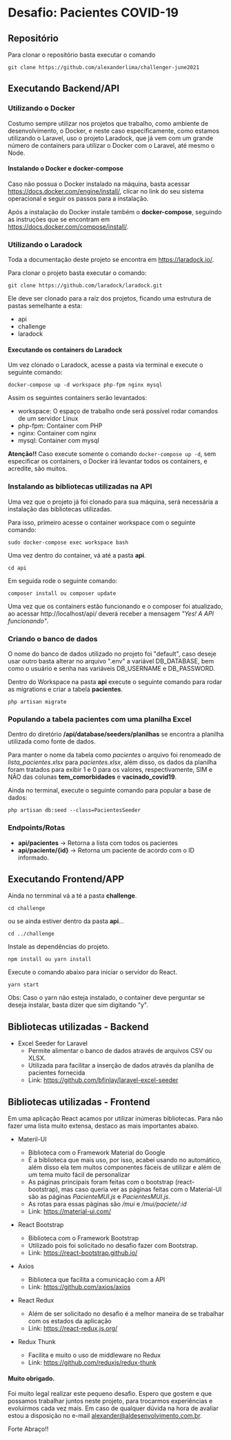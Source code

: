 # Desafio: Pacientes COVID-19

## Repositório
Para clonar o repositório basta executar o comando
```
git clone https://github.com/alexanderlima/challenger-june2021
```

## Executando Backend/API

### Utilizando o Docker
Costumo sempre utilizar nos projetos que trabalho, como ambiente de desenvolvimento, o Docker, e neste caso especificamente, como estamos utilizando o Laravel, uso o projeto Laradock, que já vem com um grande número de containers para utilizar o Docker com o Laravel, até mesmo o Node.

#### Instalando o Docker e docker-compose
Caso não possua o Docker instalado na máquina, basta acessar https://docs.docker.com/engine/install/, clicar no link do seu sistema operacional e seguir os passos para a instalação.

Após a instalação do Docker instale também o **docker-compose**, seguindo as instruções que se encontram em https://docs.docker.com/compose/install/.

### Utilizando o Laradock
Toda a documentação deste projeto se encontra em https://laradock.io/.

Para clonar o projeto basta executar o comando: 
```
git clone https://github.com/laradock/laradock.git
```
Ele deve ser clonado para a raíz dos projetos, ficando uma estrutura de pastas semelhante a esta:

- api
- challenge
- laradock

#### Executando os containers do Laradock
Um vez clonado o Laradock, acesse a pasta via terminal e execute o seguinte comando:
```
docker-compose up -d workspace php-fpm nginx mysql
```
Assim os seguintes containers serão levantados:
- workspace: O espaço de trabalho onde será possível rodar comandos de um servidor Linux
- php-fpm: Container com PHP
- nginx: Container com nginx
- mysql: Container com mysql

**Atenção!!**
Caso execute somente o comando ``` docker-compose up -d ```, sem especificar os containers, o Docker irá levantar todos os containers, e acredite, são muitos.

### Instalando as bibliotecas utilizadas na API
Uma vez que o projeto já foi clonado para sua máquina, será necessária a instalação das bibliotecas utilizadas.

Para isso, primeiro acesse o container workspace com o seguinte comando:
```
sudo docker-compose exec workspace bash
```
Uma vez dentro do container, vá até a pasta **api**.
```
cd api
```
Em seguida rode o seguinte comando:
```
composer install ou composer update
```

Uma vez que os containers estão funcionando e o composer foi atualizado, ao acessar http://localhost/api/ deverá receber a mensagem *"Yes! A API funcionando"*.

### Criando o banco de dados
O nome do banco de dados utilizado no projeto foi "default", caso deseje usar outro basta alterar no arquivo ".env" a variável DB_DATABASE, bem como o usuário e senha nas variáveis DB_USERNAME e DB_PASSWORD.

Dentro do Workspace na pasta **api** execute o seguinte comando para rodar as migrations e criar a tabela **pacientes**.
```
php artisan migrate
```
### Populando a tabela pacientes com uma planilha Excel
Dentro do diretório **/api/database/seeders/planilhas** se encontra a planilha utilizada como fonte de dados.

Para manter o nome da tabela como *pacientes* o arquivo foi renomeado de *lista_pacientes.xlsx* para *pacientes.xlsx*, além disso, os dados da planilha foram tratados para exibir 1 e 0 para os valores, respectivamente, SIM e NÃO das colunas **tem_comorbidades**  e **vacinado_covid19**.

Ainda no terminal, execute o seguinte comando para popular a base de dados:
```
php artisan db:seed --class=PacientesSeeder
```
### Endpoints/Rotas
- **api/pacientes** -> Retorna a lista com todos os pacientes
- **api/paciente/{id}** -> Retorna um paciente de acordo com o ID informado.

## Executando Frontend/APP
Ainda no ternminal vá a té a pasta **challenge**.
```
cd challenge
```
ou se ainda estiver dentro da pasta **api**...
```
cd ../challenge
```
Instale as dependências do projeto.
```
npm install ou yarn install
```

Execute o comando abaixo para iniciar o servidor do React.
```
yarn start
```
Obs: Caso o yarn não esteja instalado, o container deve perguntar se deseja instalar, basta dizer que sim digitando "y".

## Bibliotecas utilizadas - Backend
- Excel Seeder for Laravel
  - Permite alimentar o banco de dados através de arquivos CSV ou XLSX.
  - Utilizada para facilitar a inserção de dados através da planilha de pacientes fornecida
  - Link: https://github.com/bfinlay/laravel-excel-seeder

## Bibliotecas utilizadas - Frontend
Em uma aplicação React acamos por utilizar inúmeras bibliotecas. Para não fazer uma lista muito extensa, destaco as mais importantes abaixo.

- Materil-UI
  - Biblioteca com o Framework Material do Google
  - É a biblioteca que mais uso, por isso, acabei usando no automático, além disso ela tem muitos componentes fáceis de utilizar e além de um tema muito fácil de personalizar
  - As páginas principais foram feitas com o bootstrap (react-bootstrap), mas caso queria ver as páginas feitas com o Material-UI são as páginas *PacienteMUI.js* e *PacientesMUI.js*.
  - As rotas para essas páginas são */mui* e */mui/paciete/:id*
  - Link: https://material-ui.com/

- React Bootstrap
  - Biblioteca com o Framework Bootstrap
  - Utilizado pois foi solicitado no desafio fazer com Bootstrap.
  - Link: https://react-bootstrap.github.io/

- Axios
  - Biblioteca que facilita a comunicação com a API
  - Link: https://github.com/axios/axios

- React Redux
  - Além de ser solicitado no desafio é a melhor maneira de se trabalhar com os estados da aplicação
  - Link: https://react-redux.js.org/

- Redux Thunk
  - Facilita e muito o uso de middleware no Redux
  - Link: https://github.com/reduxjs/redux-thunk

#### Muito obrigado.
Foi muito legal realizar este pequeno desafio. Espero que gostem e que possamos trabalhar juntos neste projeto, para trocarmos experiências e evoluirmos cada vez mais.
Em caso de qualquer dúvida na hora de avaliar estou a disposição no e-mail [alexander@aldesenvolvimento.com.br](mailto:alexander@aldesenvolvimento.com.br).

Forte Abraço!!
